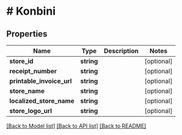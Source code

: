 # # Konbini

## Properties

Name | Type | Description | Notes
------------ | ------------- | ------------- | -------------
**store_id** | **string** |  | [optional] 
**receipt_number** | **string** |  | [optional] 
**printable_invoice_url** | **string** |  | [optional] 
**store_name** | **string** |  | [optional] 
**localized_store_name** | **string** |  | [optional] 
**store_logo_url** | **string** |  | [optional] 

[[Back to Model list]](../../README.md#documentation-for-models) [[Back to API list]](../../README.md#documentation-for-api-endpoints) [[Back to README]](../../README.md)


